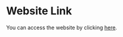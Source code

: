 # Website Link

You can access the website by clicking [here](https://serhii-red-beetroot-lesson2.netlify.app/).
